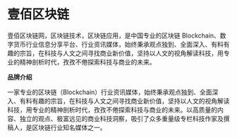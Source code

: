 # 壹佰区块链

壹佰区块链网，区块链技术，区块链应用，是中国专业的区块链 Blockchain、数字货币行业信息分享平台、行业资讯媒体，始终秉承观点独到、全面深入、有料有趣的宗旨，在科技与人文之间寻找商业新价值，坚持以人文的视角解读科技，用专业的精神剖析时代，孜孜不倦探索科技与商业的未来。

**品牌介绍**

一家专业的区块链（Blockchain）行业资讯媒体，始终秉承观点独到、全面深入、有料有趣的宗旨，在科技与人文之间寻找商业新价值，坚持以人文的视角解读科技，用专业的精神剖析时代，孜孜不倦探索科技与商业的未来。以高质量的内容、独立的观点、极富远见的商业科技洞察，吸引了众多重量级专栏科技作家及撰稿人，是区块链行业知名媒体之一。
